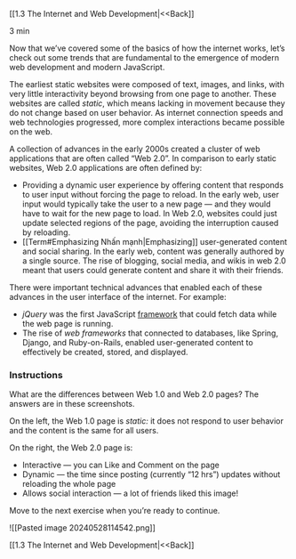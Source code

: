 [[1.3 The Internet and Web Development|<<Back]]

3 min

Now that we’ve covered some of the basics of how the internet works, let’s check out some trends that are fundamental to the emergence of modern web development and modern JavaScript.

The earliest static websites were composed of text, images, and links, with very little interactivity beyond browsing from one page to another. These websites are called _static_, which means lacking in movement because they do not change based on user behavior. As internet connection speeds and web technologies progressed, more complex interactions became possible on the web.

A collection of advances in the early 2000s created a cluster of web applications that are often called “Web 2.0”. In comparison to early static websites, Web 2.0 applications are often defined by:

- Providing a dynamic user experience by offering content that responds to user input without forcing the page to reload. In the early web, user input would typically take the user to a new page — and they would have to wait for the new page to load. In Web 2.0, websites could just update selected regions of the page, avoiding the interruption caused by reloading.
- [[Term#Emphasizing Nhấn mạnh|Emphasizing]] user-generated content and social sharing. In the early web, content was generally authored by a single source. The rise of blogging, social media, and wikis in web 2.0 meant that users could generate content and share it with their friends.

There were important technical advances that enabled each of these advances in the user interface of the internet. For example:

- _jQuery_ was the first JavaScript [framework](https://www.codecademy.com/resources/docs/general/framework) that could fetch data while the web page is running.
- The rise of _web frameworks_ that connected to databases, like Spring, Django, and Ruby-on-Rails, enabled user-generated content to effectively be created, stored, and displayed.

### Instructions

What are the differences between Web 1.0 and Web 2.0 pages? The answers are in these screenshots.

On the left, the Web 1.0 page is _static:_ it does not respond to user behavior and the content is the same for all users.

On the right, the Web 2.0 page is:

- Interactive — you can Like and Comment on the page
- Dynamic — the time since posting (currently “12 hrs”) updates without reloading the whole page
- Allows social interaction — a lot of friends liked this image!

Move to the next exercise when you’re ready to continue.

![[Pasted image 20240528114542.png]]


[[1.3 The Internet and Web Development|<<Back]]

